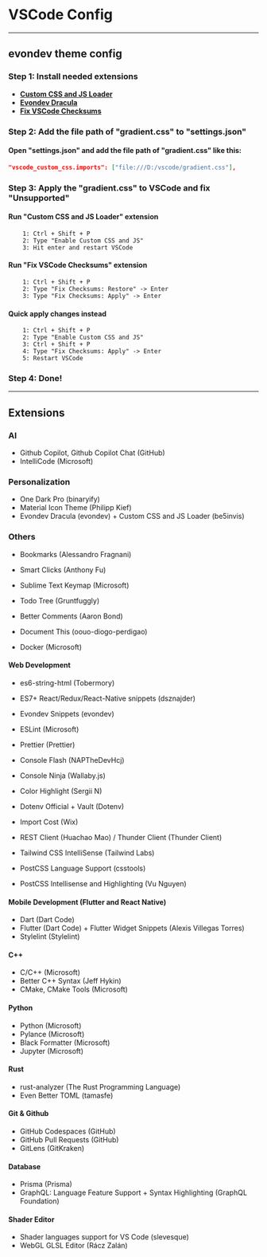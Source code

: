 # VSCode Config

---

## evondev theme config

### Step 1: Install needed extensions

- [**Custom CSS and JS Loader**](https://marketplace.visualstudio.com/items?itemName=be5invis.vscode-custom-css)
- [**Evondev Dracula**](https://marketplace.visualstudio.com/items?itemName=evondev.dracula-high-contrast)
- [**Fix VSCode Checksums**](https://marketplace.visualstudio.com/items?itemName=lehni.vscode-fix-checksums)

### Step 2: Add the file path of "gradient.css" to "settings.json"

#### Open "settings.json" and add the file path of "gradient.css" like this:

```json
"vscode_custom_css.imports": ["file:///D:/vscode/gradient.css"],
```

### Step 3: Apply the "gradient.css" to VSCode and fix "Unsupported"

#### Run "Custom CSS and JS Loader" extension

```console
	1: Ctrl + Shift + P
	2: Type "Enable Custom CSS and JS"
	3: Hit enter and restart VSCode
```

#### Run "Fix VSCode Checksums" extension

```console
	1: Ctrl + Shift + P
	2: Type "Fix Checksums: Restore" -> Enter
	3: Type "Fix Checksums: Apply" -> Enter
```

#### Quick apply changes instead

```console
	1: Ctrl + Shift + P
	2: Type "Enable Custom CSS and JS"
	3: Ctrl + Shift + P
	4: Type "Fix Checksums: Apply" -> Enter
	5: Restart VSCode
```

### Step 4: Done!

---

## Extensions

### AI

- Github Copilot, Github Copilot Chat (GitHub)
- IntelliCode (Microsoft)

### Personalization

- One Dark Pro (binaryify)
- Material Icon Theme (Philipp Kief)
- Evondev Dracula (evondev) + Custom CSS and JS Loader (be5invis)

### Others

- Bookmarks (Alessandro Fragnani)
- Smart Clicks (Anthony Fu)
- Sublime Text Keymap (Microsoft)
- Todo Tree (Gruntfuggly)

- Better Comments (Aaron Bond)
- Document This (oouo-diogo-perdigao)

- Docker (Microsoft)

#### Web Development

- es6-string-html (Tobermory)
- ES7+ React/Redux/React-Native snippets (dsznajder)
- Evondev Snippets (evondev)

- ESLint (Microsoft)
- Prettier (Prettier)

- Console Flash (NAPTheDevHcj)
- Console Ninja (Wallaby.js)

- Color Highlight (Sergii N)
- Dotenv Official + Vault (Dotenv)
- Import Cost (Wix)
- REST Client (Huachao Mao) / Thunder Client (Thunder Client)

- Tailwind CSS IntelliSense (Tailwind Labs)
- PostCSS Language Support (csstools)
- PostCSS Intellisense and Highlighting (Vu Nguyen)

#### Mobile Development (Flutter and React Native)

- Dart (Dart Code)
- Flutter (Dart Code) + Flutter Widget Snippets (Alexis Villegas Torres)
- Stylelint (Stylelint)

#### C++

- C/C++ (Microsoft)
- Better C++ Syntax (Jeff Hykin)
- CMake, CMake Tools (Microsoft)

#### Python

- Python (Microsoft)
- Pylance (Microsoft)
- Black Formatter (Microsoft)
- Jupyter (Microsoft)

#### Rust

- rust-analyzer (The Rust Programming Language)
- Even Better TOML (tamasfe)

#### Git & Github

- GitHub Codespaces (GitHub)
- GitHub Pull Requests (GitHub)
- GitLens (GitKraken)

#### Database

- Prisma (Prisma)
- GraphQL: Language Feature Support + Syntax Highlighting (GraphQL Foundation)

#### Shader Editor

- Shader languages support for VS Code (slevesque)
- WebGL GLSL Editor (Rácz Zalán)

